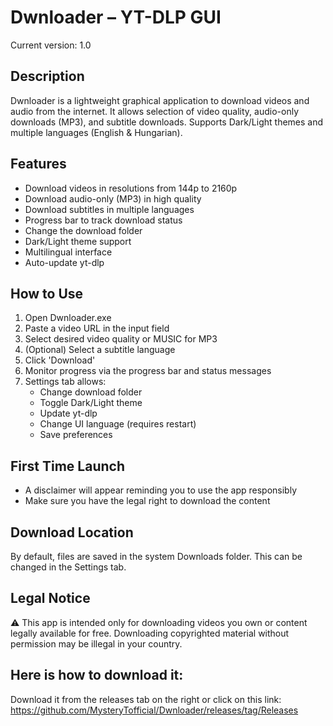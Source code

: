 Dwnloader – YT-DLP GUI
===================================

Current version: 1.0

Description
-----------
Dwnloader is a lightweight graphical application to download videos and audio from the internet.
It allows selection of video quality, audio-only downloads (MP3), and subtitle downloads.
Supports Dark/Light themes and multiple languages (English & Hungarian).

Features
--------
- Download videos in resolutions from 144p to 2160p
- Download audio-only (MP3) in high quality
- Download subtitles in multiple languages
- Progress bar to track download status
- Change the download folder
- Dark/Light theme support
- Multilingual interface
- Auto-update yt-dlp

How to Use
----------
1. Open Dwnloader.exe
2. Paste a video URL in the input field
3. Select desired video quality or MUSIC for MP3
4. (Optional) Select a subtitle language
5. Click 'Download'
6. Monitor progress via the progress bar and status messages
7. Settings tab allows:
   - Change download folder
   - Toggle Dark/Light theme
   - Update yt-dlp
   - Change UI language (requires restart)
   - Save preferences

First Time Launch
-----------------
- A disclaimer will appear reminding you to use the app responsibly
- Make sure you have the legal right to download the content

Download Location
-----------------
By default, files are saved in the system Downloads folder.
This can be changed in the Settings tab.

Legal Notice
------------
⚠️ This app is intended only for downloading videos you own or content legally available for free.
Downloading copyrighted material without permission may be illegal in your country.

Here is how to download it:
---------------------------
Download it from the releases tab on the right or click on this link: https://github.com/MysteryTofficial/Dwnloader/releases/tag/Releases
